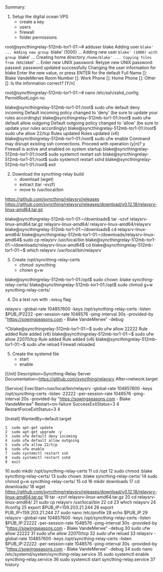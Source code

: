 Summary:

1. Setup the digital ocean VPS
    - create a key
    - users
    - firewall
    - folder permissions

root@syncthingrelay-512mb-tor1-01:~# adduser blake
Adding user `blake' ...
Adding new group `blake' (1000) ...
Adding new user `blake' (1000) with group `blake' ...
Creating home directory `/home/blake' ...
Copying files from `/etc/skel' ...
Enter new UNIX password: 
Retype new UNIX password: 
passwd: password updated successfully
Changing the user information for blake
Enter the new value, or press ENTER for the default
    Full Name []: Blake VandeMerwe
    Room Number []: 
    Work Phone []: 
    Home Phone []: 
    Other []: 
Is the information correct? [Y/n] 


root@syncthingrelay-512mb-tor1-01:~# nano /etc/ssh/sshd_config
    PermitRootLogin no

blake@syncthingrelay-512mb-tor1-01:/root$ sudo ufw default deny incoming
Default incoming policy changed to 'deny'
(be sure to update your rules accordingly)
blake@syncthingrelay-512mb-tor1-01:/root$ sudo ufw default allow outgoing
Default outgoing policy changed to 'allow'
(be sure to update your rules accordingly)
blake@syncthingrelay-512mb-tor1-01:/root$ sudo ufw allow 22/tcp
Rules updated
Rules updated (v6)
blake@syncthingrelay-512mb-tor1-01:/root$ sudo ufw enable
Command may disrupt existing ssh connections. Proceed with operation (y|n)? y
Firewall is active and enabled on system startup
blake@syncthingrelay-512mb-tor1-01:/root$ sudo systemctl restart ssh
blake@syncthingrelay-512mb-tor1-01:/root$ sudo systemctl restart sshd
blake@syncthingrelay-512mb-tor1-01:/root$ exit

2. Download the syncthing-relay build
    - download (wget)
    - extract (tar -xvzf)
    - move to /usr/local/bin

https://github.com/syncthing/relaysrv/releases
https://github.com/syncthing/relaysrv/releases/download/v0.12.18/relaysrv-linux-amd64.tar.gz

blake@syncthingrelay-512mb-tor1-01:~/downloads$ tar -xzvf relaysrv-linux-amd64.tar.gz 
relaysrv-linux-amd64/
relaysrv-linux-amd64/relaysrv
blake@syncthingrelay-512mb-tor1-01:~/downloads$ cd relaysrv-linux-amd64/
blake@syncthingrelay-512mb-tor1-01:~/downloads/relaysrv-linux-amd64$ sudo cp relaysrv /usr/local/bin
blake@syncthingrelay-512mb-tor1-01:~/downloads/relaysrv-linux-amd64$ cd
blake@syncthingrelay-512mb-tor1-01:~$ which relaysrv
/usr/local/bin/relaysrv


3. Create /opt/syncthing-relay-certs
    - chmod :syncthing
    - chown g+w

blake@syncthingrelay-512mb-tor1-01:/opt$ sudo chown :blake syncthing-relay-certs/
blake@syncthingrelay-512mb-tor1-01:/opt$ sudo chmod g+w syncthing-relay-certs/

4. Do a test run with `-debug` flag

relaysrv -global-rate 104857600 -keys /opt/syncthing-relay-certs -listen $PUB_IP2222 -per-session-rate 1048576 -ping-interval 30s -provided-by "https://sowingseasons.com - Blake VandeMerwe" -debug


^Cblake@syncthingrelay-512mb-tor1-01:~$ sudo ufw allow 22222
Rule added
Rule added (v6)
blake@syncthingrelay-512mb-tor1-01:~$ sudo ufw allow 22070/tcp
Rule added
Rule added (v6)
blake@syncthingrelay-512mb-tor1-01:~$ sudo ufw reload
Firewall reloaded



5. Create the systemd file
    - start
    - enable

[Unit]
Description=Syncthing-Relay Server
Documentation=https://github.com/syncthing/relaysrv
After=network.target

[Service]
ExecStart=/usr/local/bin/relaysrv -global-rate 104857600 -keys /opt/syncthing-certs -listen <PUPLIC IP ADDRESS>:22222 -per-session-rate 1048576 -ping-interval 20s -provided-by "https://sowingseasons.com - Blake VandeMerwe"
Restart=on-failure
SuccessExitStatus=3 4
RestartForceExitStatus=3 4

[Install]
WantedBy=default.target


    1  sudo apt-get update
    2  sudo apt-get upgrade -y
    3  sudo ufw default deny incoming
    4  sudo ufw default allow outgoing
    5  sudo ufw allow 22/tcp
    6  sudo ufw enable
    7  sudo systemctl restart ssh
    8  sudo systemctl restart sshd
    9  exit
   10  sudo mkdir /opt/syncthing-relay-certs
   11  cd /opt
   12  sudo chmod :blake syncthing-relay-certs/
   13  sudo chown :blake syncthing-relay-certs/
   14  sudo chmod g+w syncthing-relay-certs/
   15  cd
   16  mkdir downloads
   17  cd downloads/
   18  wget https://github.com/syncthing/relaysrv/releases/download/v0.12.18/relaysrv-linux-amd64.tar.gz
   19  tar -xzvf relaysrv-linux-amd64.tar.gz 
   20  cd relaysrv-linux-amd64/
   21  sudo cp relaysrv /usr/local/bin
   22  cd
   23  which relaysrv
   24  ifconfig
   25  export $PUB_IP=159.203.21.244
   26  export PUB_IP=159.203.21.244
   27  sudo nano /etc/profile
   28  echo $PUB_IP
   29  relaysrv -global-rate 104857600 -keys /opt/syncthing-relay-certs -listen $PUB_IP:22222 -per-session-rate 1048576 -ping-interval 30s -provided-by "https://sowingseasons.com - Blake VandeMerwe" -debug
   30  sudo ufw allow 22222
   31  sudo ufw allow 22070/tcp
   32  sudo ufw reload
   33  relaysrv -global-rate 104857600 -keys /opt/syncthing-relay-certs -listen $PUB_IP:22222 -per-session-rate 1048576 -ping-interval 30s -provided-by "https://sowingseasons.com - Blake VandeMerwe" -debug
   34  sudo nano /etc/systemd/system/syncthing-relay.service
   35  sudo systemctl enable syncthing-relay.service 
   36  sudo systemctl start syncthing-relay.service 
   37  history
